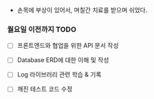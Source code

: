 - 손목에 부상이 있어서, 며칠간 치료를 받으며 쉬었다.

### 월요일 이전까지 TODO
- [ ] 프론트엔드와 협업을 위한 API 문서 작성
- [ ] Database ERD에 대한 이해 및 작성
- [ ] Log 라이브러리 관련 학습 & 기록
- [ ] 깨진 테스트 코드 수정

